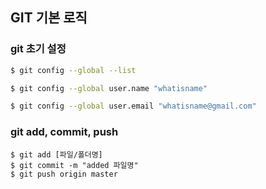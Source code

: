 ## GIT 기본 로직



### git 초기 설정



```bash
$ git config --global --list

$ git config --global user.name "whatisname"

$ git config --global user.email "whatisname@gmail.com"
```

### git add, commit, push

``` 
$ git add [파일/폴더명]
$ git commit -m "added 파일명"
$ git push origin master
```

